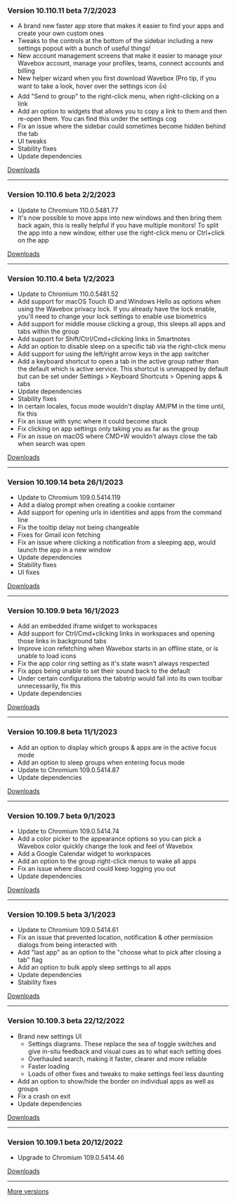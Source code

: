 <h3>Version 10.110.11 beta <span class="date">7/2/2023</span></h3>
<ul>
  <li>
    A brand new faster app store that makes it easier to find your apps
    and create your own custom ones
  </li>
  <li>
    Tweaks to the controls at the bottom of the sidebar including a new
    settings popout with a bunch of useful things!
  </li>
  <li>
    New account management screens that make it easier to manage your Wavebox
    account, manage your profiles, teams, connect accounts and billing
  </li>
  <li>
    New helper wizard when you first download Wavebox (Pro tip, if you want to
    take a look, hover over the settings icon 👍)
  </li>
  <li>Add "Send to group" to the right-click menu, when right-clicking on a link</li>
  <li>
    Add an option to widgets that allows you to copy a link to them and
    then re-open them. You can find this under the settings cog
  </li>
  <li>Fix an issue where the sidebar could sometimes become hidden behind the tab</li>
  <li>UI tweaks</li>
  <li>Stability fixes</li>
  <li>Update dependencies</li>
</ul>

[Downloads](https://wavebox.io/download/release/10.110.11.3)

---

<h3>Version 10.110.6 beta <span class="date">2/2/2023</span></h3>
<ul>
  <li>Update to Chromium 110.0.5481.77</li>
  <li>
    It's now possible to move apps into new windows and then bring them
    back again, this is really helpful if you have multiple monitors!
    To split the app into a new window, either use the right-click menu
    or Ctrl+click on the app
  </li>
</ul>

[Downloads](https://wavebox.io/download/release/10.110.6.3)

---

<h3>Version 10.110.4 beta <span class="date">1/2/2023</span></h3>
<ul>
  <li>Update to Chromium 110.0.5481.52</li>
  <li>
    Add support for macOS Touch ID and Windows Hello as options when using the
    Wavebox privacy lock. If you already have the lock enable, you'll need to
    change your lock settings to enable use biometrics
  </li>
  <li>
    Add support for middle mouse clicking a group, this sleeps all apps and tabs
    within the group
  </li>
  <li>Add support for Shift/Ctrl/Cmd+clicking links in Smartnotes</li>
  <li>Add an option to disable sleep on a specific tab via the right-click menu</li>
  <li>Add support for using the left/right arrow keys in the app switcher</li>
  <li>
    Add a keyboard shortcut to open a tab in the active group rather than the default
    which is active service. This shortcut is unmapped by default but can be set under
    Settings > Keyboard Shortcuts > Opening apps & tabs
  </li>
  <li>Update dependencies</li>
  <li>Stability fixes</li>
  <li>In certain locales, focus mode wouldn't display AM/PM in the time until, fix this</li>
  <li>Fix an issue with sync where it could become stuck</li>
  <li>Fix clicking on app settings only taking you as far as the group</li>
  <li>Fix an issue on macOS where CMD+W wouldn't always close the tab when search was open</li>
</ul>

[Downloads](https://wavebox.io/download/release/10.110.4.3)

---

<h3>Version 10.109.14 beta <span class="date">26/1/2023</span></h3>
<ul>
  <li>Update to Chromium 109.0.5414.119</li>
  <li>Add a dialog prompt when creating a cookie container</li>
  <li>Add support for opening urls in identities and apps from the command line</li>
  <li>Fix the tooltip delay not being changeable</li>
  <li>Fixes for Gmail icon fetching</li>
  <li>Fix an issue where clicking a notification from a sleeping app, would launch the app in a new window</li>
  <li>Update dependencies</li>
  <li>Stability fixes</li>
  <li>UI fixes</li>
</ul>

[Downloads](https://wavebox.io/download/release/10.109.14.3)

---

<h3>Version 10.109.9 beta <span class="date">16/1/2023</span></h3>
<ul>
  <li>Add an embedded iframe widget to workspaces</li>
  <li>Add support for Ctrl/Cmd+clicking links in workspaces and opening those links in background tabs</li>
  <li>Improve icon refetching when Wavebox starts in an offline state, or is unable to load icons</li>
  <li>Fix the app color ring setting as it's state wasn't always respected</li>
  <li>Fix apps being unable to set their sound back to the default</li>
  <li>Under certain configurations the tabstrip would fall into its own toolbar unnecessarily, fix this</li>
  <li>Update dependencies</li>
</ul>

[Downloads](https://wavebox.io/download/release/10.109.9.3)

---

<h3>Version 10.109.8 beta <span class="date">11/1/2023</span></h3>
<ul>
  <li>Add an option to display which groups & apps are in the active focus mode</li>
  <li>Add an option to sleep groups when entering focus mode</li>
  <li>Update to Chromium 109.0.5414.87</li>
  <li>Update dependencies</li>
</ul>

[Downloads](https://wavebox.io/download/release/10.109.8.3)

---

<h3>Version 10.109.7 beta <span class="date">9/1/2023</span></h3>
<ul>
  <li>Update to Chromium 109.0.5414.74</li>
  <li>
    Add a color picker to the appearance options so you can pick a Wavebox color
    quickly change the look and feel of Wavebox
  </li>
  <li>Add a Google Calendar widget to workspaces</li>
  <li>Add an option to the group right-click menus to wake all apps</li>
  <li>Fix an issue where discord could keep logging you out</li>
  <li>Update dependencies</li>
</ul>

[Downloads](https://wavebox.io/download/release/10.109.7.3)

---

<h3>Version 10.109.5 beta <span class="date">3/1/2023</span></h3>
<ul>
  <li>Update to Chromium 109.0.5414.61</li>
  <li>Fix an issue that prevented location, notification & other permission dialogs from being interacted with</li>
  <li>Add "last app" as an option to the "choose what to pick after closing a tab" flag</li>
  <li>Add an option to bulk apply sleep settings to all apps</li>
  <li>Update dependencies</li>
  <li>Stability fixes</li>
</ul>

[Downloads](https://wavebox.io/download/release/10.109.5.3)

---

<h3>Version 10.109.3 beta <span class="date">22/12/2022</span></h3>
<ul>
  <li>
    Brand new settings UI
    <ul>
      <li>
        Settings diagrams. These replace the sea of toggle switches
        and give in-situ feedback and visual cues as to what each
        setting does
      </li>
      <li>Overhauled search, making it faster, clearer and more reliable</li>
      <li>Faster loading</li>
      <li>Loads of other fixes and tweaks to make settings feel less daunting</li>
    </ul>
  </li>
  <li>Add an option to show/hide the border on individual apps as well as groups</li>
  <li>Fix a crash on exit</li>
  <li>Update dependencies</li>
</ul>

[Downloads](https://wavebox.io/download/release/10.109.3.3)

---

<h3>Version 10.109.1 beta <span class="date">20/12/2022</span></h3>
<ul>
  <li>Upgrade to Chromium 109.0.5414.46</li>
</ul>

[Downloads](https://wavebox.io/download/release/10.109.1.3)

---
[More versions](https://wavebox.io/changelog/beta/)